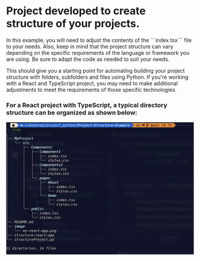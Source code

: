 # Project developed to create structure of your projects.

<p>In this example, you will need to adjust the contents of the ```index.tsx``` file to your needs. Also, keep in mind that the project structure can vary depending on the specific requirements of the language or framework you are using. Be sure to adapt the code as needed to suit your needs.</p>

<p> This should give you a starting point for automating building your project structure with folders, subfolders and files using Python. If you're working with a React and TypeScript project, you may need to make additional adjustments to meet the requirements of those specific technologies.</p>

### For a React project with TypeScript, a typical directory structure can be organized as shown below:

![Example project structure](./image/tree.png)

#
